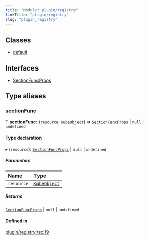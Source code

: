 ```yaml
---
title: "Module: plugin/registry"
linkTitle: "plugin/registry"
slug: "plugin_registry"
---
```


## Classes

- [default](../classes/plugin_registry.default.md)

## Interfaces

- [SectionFuncProps](../interfaces/plugin_registry.SectionFuncProps.md)

## Type aliases

### sectionFunc

Ƭ **sectionFunc**: (`resource`: [`KubeObject`](lib_k8s_cluster.md#kubeobject)) => [`SectionFuncProps`](../interfaces/plugin_registry.SectionFuncProps.md) \| ``null`` \| `undefined`

#### Type declaration

▸ (`resource`): [`SectionFuncProps`](../interfaces/plugin_registry.SectionFuncProps.md) \| ``null`` \| `undefined`

##### Parameters

| Name | Type |
| :------ | :------ |
| `resource` | [`KubeObject`](lib_k8s_cluster.md#kubeobject) |

##### Returns

[`SectionFuncProps`](../interfaces/plugin_registry.SectionFuncProps.md) \| ``null`` \| `undefined`

#### Defined in

[plugin/registry.tsx:19](https://github.com/kinvolk/headlamp/blob/168f394/frontend/src/plugin/registry.tsx#L19)
